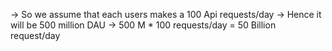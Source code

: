 ->  So we assume that each users makes a 100 Api requests/day 
-> Hence it will be 500 million DAU
-> 500 M * 100 requests/day = 50 Billion request/day
